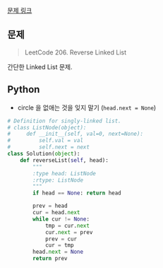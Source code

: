[문제 링크](https://leetcode.com/problems/reverse-linked-list/)

## 문제
> LeetCode 206. Reverse Linked List

간단한 Linked List 문제.


## Python
- circle 을 없애는 것을 잊지 말기 (`head.next = None`)
```python
# Definition for singly-linked list.
# class ListNode(object):
#     def __init__(self, val=0, next=None):
#         self.val = val
#         self.next = next
class Solution(object):
    def reverseList(self, head):
        """
        :type head: ListNode
        :rtype: ListNode
        """
        if head == None: return head

        prev = head
        cur = head.next
        while cur != None:
            tmp = cur.next
            cur.next = prev
            prev = cur
            cur = tmp
        head.next = None
        return prev
```
